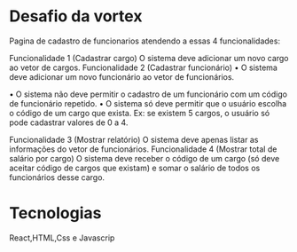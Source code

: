 <h1>Desafio da vortex</h1>

<p> Pagina de cadastro de funcionarios atendendo a essas 4 funcionalidades:<br></p>
<p>Funcionalidade 1 (Cadastrar cargo)
O sistema deve adicionar um novo cargo ao vetor de cargos.
Funcionalidade 2 (Cadastrar funcionário)
• O sistema deve adicionar um novo funcionário ao vetor de funcionários.

• O sistema não deve permitir o cadastro de um funcionário com um código de
funcionário repetido.
• O sistema só deve permitir que o usuário escolha o código de um cargo que
exista. Ex: se existem 5 cargos, o usuário só pode cadastrar valores de 0 a 4.

Funcionalidade 3 (Mostrar relatório)
O sistema deve apenas listar as informações do vetor de funcionários.
Funcionalidade 4 (Mostrar total de salário por cargo)
O sistema deve receber o código de um cargo (só deve aceitar código de cargos que
existam) e somar o salário de todos os funcionários desse cargo.
</p>


<h1>Tecnologias</h1>
<p>React,HTML,Css e Javascrip</p>
